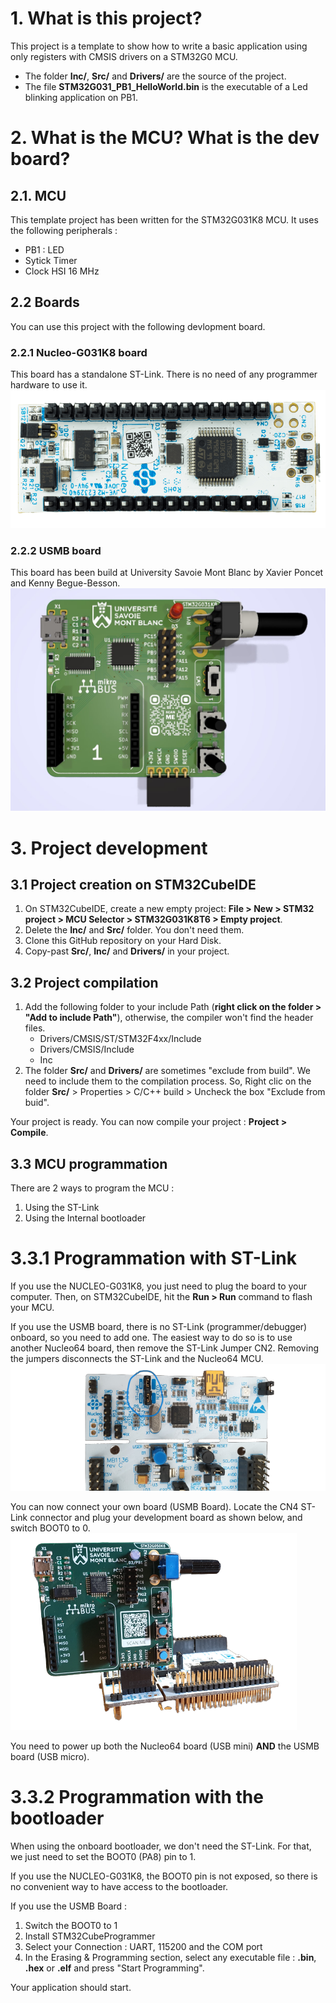 # 1. What is this project?
This project is a template to show how to write a basic application using only registers with CMSIS drivers on a STM32G0 MCU.

* The folder **Inc/**, **Src/** and **Drivers/** are the source of the project. 
* The file **STM32G031_PB1_HelloWorld.bin** is the executable of a Led blinking application on PB1.

# 2. What is the MCU? What is the dev board?
## 2.1. MCU
This template project has been written for the STM32G031K8 MCU. It uses the following peripherals :

* PB1 : LED
* Sytick Timer
* Clock HSI 16 MHz

## 2.2 Boards
You can use this project with the following devlopment board. 

### 2.2.1 Nucleo-G031K8 board
This board has a standalone ST-Link. There is no need of any programmer hardware to use it.
![image Nucleo Board](/Images/NUCLEO-G031K8_top.png)

### 2.2.2 USMB board
This board has been build at University Savoie Mont Blanc by Xavier Poncet and Kenny Begue-Besson.
![image USMB Board](/Images/usmb_board_top.jpg)
 




# 3. Project development
## 3.1 Project creation on STM32CubeIDE
1. On STM32CubeIDE, create a new empty project: **File > New > STM32 project > MCU Selector > STM32G031K8T6 > Empty project**.
2. Delete the **Inc/** and **Src/** folder. You don't need them.
3. Clone this GitHub repository on your Hard Disk.
4. Copy-past **Src/**, **Inc/** and **Drivers/** in your project.

## 3.2 Project compilation
1. Add the following folder to your include Path (**right click on the folder > "Add to include Path"**), otherwise, the compiler won't find the header files.
	* Drivers/CMSIS/ST/STM32F4xx/Include
	* Drivers/CMSIS/Include
	* Inc
2. The folder **Src/** and **Drivers/** are sometimes "exclude from build". We need to include them to the compilation process. So, Right clic on the folder **Src/** > Properties > C/C++ build > Uncheck the box "Exclude from buid".

Your project is ready. You can now compile your project : **Project > Compile**. 

## 3.3 MCU programmation
There are 2 ways to program the MCU :
1. Using the ST-Link
2. Using the Internal bootloader

# 3.3.1 Programmation with ST-Link
If you use the NUCLEO-G031K8, you just need to plug the board to your computer. Then, on STM32CubeIDE, hit the **Run > Run** command to flash your MCU.

If you use the USMB board, there is no ST-Link (programmer/debugger) onboard, so you need to add one. The easiest way to do so is to use another Nucleo64 board, then remove the ST-Link Jumper CN2. Removing the jumpers disconnects the ST-Link and the Nucleo64 MCU.
![image USMB Board jumpers](/Images/st-link-jumpers-no-bg.png)

You can now connect your own board (USMB Board). Locate the CN4 ST-Link connector and plug your development board as shown below, and switch BOOT0 to 0. 
![image USMB Board jumpers](/Images/usmb_board_no_bg.png)

You need to power up both the Nucleo64 board (USB mini) **AND** the USMB board (USB micro). 

# 3.3.2 Programmation with the bootloader
When using the onboard bootloader, we don't need the ST-Link. For that, we just need to set the BOOT0 (PA8) pin to 1.

If you use the NUCLEO-G031K8, the BOOT0 pin is not exposed, so there is no convenient way to have access to the bootloader.

If you use the USMB Board :
1. Switch the BOOT0 to 1
2. Install STM32CubeProgrammer
3. Select your Connection : UART, 115200 and the COM port
4. In the Erasing & Programming section, select any executable file : **.bin**, **.hex** or **.elf** and press "Start Programming".

Your application should start.
